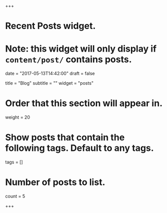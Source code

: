 +++
# Recent Posts widget.
# Note: this widget will only display if `content/post/` contains posts.

date = "2017-05-13T14:42:00"
draft = false

title = "Blog"
subtitle = ""
widget = "posts"

# Order that this section will appear in.
weight = 20

# Show posts that contain the following tags. Default to any tags.
tags = []

# Number of posts to list.
count = 5

+++


